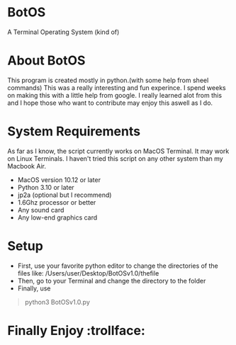 # BotOS
A Terminal Operating System (kind of)

# About BotOS
This program is created mostly in python.(with some help from sheel commands)
This was a really interesting and fun experince. I spend weeks on making this with a little help from google. I really learned alot from this and I hope those who want to contribute may enjoy this aswell as I do.

# System Requirements
As far as I know, the script currently works on MacOS Terminal. It may work on Linux Terminals. I haven't tried this script on any other system than my Macbook Air.

- MacOS version 10.12 or later
- Python 3.10 or later
- jp2a (optional but I recommend)
- 1.6Ghz processor or better
- Any sound card
- Any low-end graphics card

# Setup
- First, use your favorite python editor to change the directories of the files like: /Users/user/Desktop/BotOSv1.0/thefile
- Then, go to your Terminal and change the directory to the folder
- Finally, use
>python3 BotOSv1.0.py

# Finally Enjoy :trollface:
